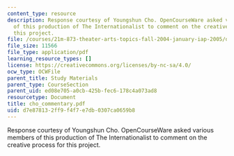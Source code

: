 ```yaml
---
content_type: resource
description: Response courtesy of Youngshun Cho. OpenCourseWare asked various members
  of this production of The Internationalist to comment on the creative process for
  this project.
file: /courses/21m-873-theater-arts-topics-fall-2004-january-iap-2005/d7e878132ff9f4f7e7db0307ca0659b8_cho_commentary.pdf
file_size: 11566
file_type: application/pdf
learning_resource_types: []
license: https://creativecommons.org/licenses/by-nc-sa/4.0/
ocw_type: OCWFile
parent_title: Study Materials
parent_type: CourseSection
parent_uid: ed08e705-a0cb-425b-fec6-178c4a073ad8
resourcetype: Document
title: cho_commentary.pdf
uid: d7e87813-2ff9-f4f7-e7db-0307ca0659b8
---
```

Response courtesy of Youngshun Cho. OpenCourseWare asked various members of this production of The Internationalist to comment on the creative process for this project.